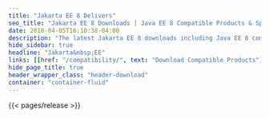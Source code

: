```yaml
---
title: "Jakarta EE 8 Delivers"
seo_title: "Jakarta EE 8 Downloads | Java EE 8 Compatible Products & Specifications"
date: 2018-04-05T16:10:38-04:00
description: "The latest Jakarta EE 8 downloads including Java EE 8 compatible products & open source specifications to modernize your enterprise applications."
hide_sidebar: true
headline: "Jakarta&nbsp;EE"
links: [[href: "/compatibility/", text: "Download Compatible Products"], [href: "/specifications/", text: "Specifications"]]
hide_page_title: true
header_wrapper_class: "header-download"
container: "container-fluid"
---
```


{{< pages/release >}}